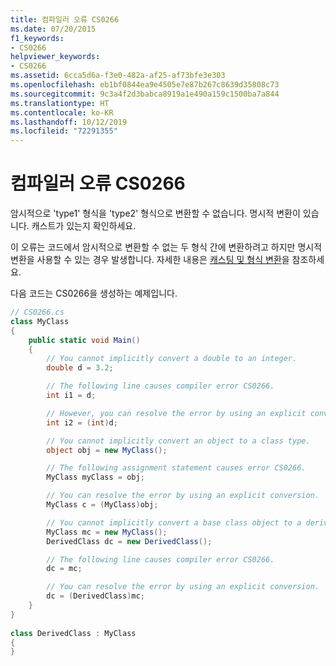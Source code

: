 ```yaml
---
title: 컴파일러 오류 CS0266
ms.date: 07/20/2015
f1_keywords:
- CS0266
helpviewer_keywords:
- CS0266
ms.assetid: 6cca5d6a-f3e0-482a-af25-af73bfe3e303
ms.openlocfilehash: eb1bf0844ea9e4505e7e87b267c8639d35808c73
ms.sourcegitcommit: 9c3a4f2d3babca8919a1e490a159c1500ba7a844
ms.translationtype: HT
ms.contentlocale: ko-KR
ms.lasthandoff: 10/12/2019
ms.locfileid: "72291355"
---
```

# <a name="compiler-error-cs0266"></a>컴파일러 오류 CS0266

암시적으로 'type1' 형식을 'type2' 형식으로 변환할 수 없습니다. 명시적 변환이 있습니다. 캐스트가 있는지 확인하세요.

 이 오류는 코드에서 암시적으로 변환할 수 없는 두 형식 간에 변환하려고 하지만 명시적 변환을 사용할 수 있는 경우 발생합니다. 자세한 내용은 [캐스팅 및 형식 변환](../../programming-guide/types/casting-and-type-conversions.md)을 참조하세요.

 다음 코드는 CS0266을 생성하는 예제입니다.

```csharp
// CS0266.cs
class MyClass
{
    public static void Main()
    {
        // You cannot implicitly convert a double to an integer.
        double d = 3.2;

        // The following line causes compiler error CS0266.
        int i1 = d;

        // However, you can resolve the error by using an explicit conversion.
        int i2 = (int)d;  

        // You cannot implicitly convert an object to a class type.
        object obj = new MyClass();

        // The following assignment statement causes error CS0266.
        MyClass myClass = obj;

        // You can resolve the error by using an explicit conversion.
        MyClass c = (MyClass)obj;

        // You cannot implicitly convert a base class object to a derived class type.
        MyClass mc = new MyClass();
        DerivedClass dc = new DerivedClass();

        // The following line causes compiler error CS0266.
        dc = mc;

        // You can resolve the error by using an explicit conversion.
        dc = (DerivedClass)mc;
    }  
}  
  
class DerivedClass : MyClass  
{  
}  
```
